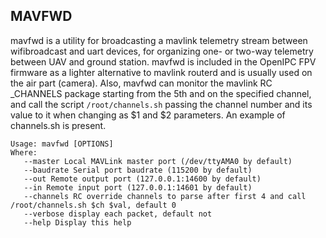 ## MAVFWD

mavfwd is a utility for broadcasting a mavlink telemetry stream between wifibroadcast and uart devices, for organizing one- or two-way telemetry between UAV and ground station. mavfwd is included in the OpenIPC FPV firmware as a lighter alternative to mavlink routerd and is usually used on the air part (camera).
Also, mavfwd can monitor the mavlink RC _CHANNELS package starting from the 5th and on the specified channel, and call the script `/root/channels.sh` passing the channel number and its value to it when changing as $1 and $2 parameters. An example of channels.sh is present.
```
Usage: mavfwd [OPTIONS]
Where:
   --master Local MAVLink master port (/dev/ttyAMA0 by default)
   --baudrate Serial port baudrate (115200 by default)
   --out Remote output port (127.0.0.1:14600 by default)
   --in Remote input port (127.0.0.1:14601 by default)
   --channels RC override channels to parse after first 4 and call /root/channels.sh $ch $val, default 0
   --verbose display each packet, default not
   --help Display this help
```
